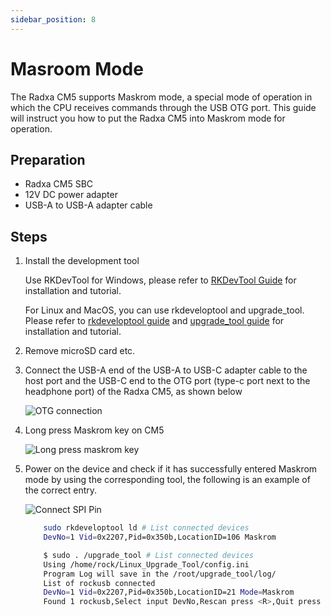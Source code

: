 ```yaml
---
sidebar_position: 8
---
```


# Masroom Mode

The Radxa CM5 supports Maskrom mode, a special mode of operation in which the CPU receives commands through the USB OTG port.
This guide will instruct you how to put the Radxa CM5 into Maskrom mode for operation.

## Preparation

- Radxa CM5 SBC
- 12V DC power adapter
- USB-A to USB-A adapter cable

## Steps

1. Install the development tool

   <Tabs queryString="host_os">
   <TabItem value="Windows">

   Use RKDevTool for Windows, please refer to [RKDevTool Guide](/general-tutorial/rksdk/rkdevtool) for installation and tutorial.

   </TabItem>
   <TabItem value="Linux_MacOS">

   For Linux and MacOS, you can use rkdeveloptool and upgrade_tool.  
   Please refer to [rkdeveloptool guide](/general-tutorial/rksdk/rkdeveloptool) and [upgrade_tool guide](/general-tutorial/rksdk/upgrade_tool) for installation and tutorial.

   </TabItem>
   </Tabs>

2. Remove microSD card etc.

3. Connect the USB-A end of the USB-A to USB-C adapter cable to the host port and the USB-C end to the OTG port (type-c port next to the headphone port) of the Radxa CM5, as shown below

   ![OTG connection](/img/cm5/cm5io-otg-connect.webp)

4. Long press Maskrom key on CM5

   ![Long press maskrom key](/img/cm5/cm5-maskrom-key.webp)

5. Power on the device and check if it has successfully entered Maskrom mode by using the corresponding tool, the following is an example of the correct entry.

   <Tabs queryString="app">
   <TabItem value="RKDevTool">

   ![Connect SPI Pin](/img/configuration/rkdevtool-maskrom.webp)

   </TabItem>
   <TabItem value="rkdeveloptool">

   ```bash
       sudo rkdeveloptool ld # List connected devices
       DevNo=1 Vid=0x2207,Pid=0x350b,LocationID=106 Maskrom
   ```

   </TabItem>
   <TabItem value="upgrade_tool">

   ```bash
       $ sudo . /upgrade_tool # List connected devices
       Using /home/rock/Linux_Upgrade_Tool/config.ini
       Program Log will save in the /root/upgrade_tool/log/
       List of rockusb connected
       DevNo=1 Vid=0x2207,Pid=0x350b,LocationID=21 Mode=Maskrom
       Found 1 rockusb,Select input DevNo,Rescan press <R>,Quit press <Q>:
   ```

   </TabItem>
   </Tabs>
